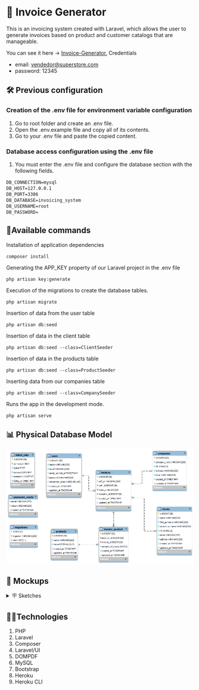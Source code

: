 # 📑 Invoice Generator

This is an invoicing system created with Laravel, which allows the user to generate invoices based on product and customer catalogs that are manageable.

You can see it here → [Invoice-Generator.](http://afternoon-scrubland-44856.herokuapp.com/ "Invoice-Generator.")
Credentials
- email: vendedor@superstore.com
- password: 12345

## 🛠️ Previous configuration

###  Creation of the .env file for environment variable configuration
1. Go to root folder and create an .env file.
2. Open the .env.example file and copy all of its contents.
3. Go to your .env file and paste the copied content.

### Database access configuration using the .env file
1. You must enter the .env file and configure the database section with the following fields.
```
DB_CONNECTION=mysql
DB_HOST=127.0.0.1
DB_PORT=3306
DB_DATABASE=invoicing_system
DB_USERNAME=root
DB_PASSWORD=
```

## 🚀Available commands
Installation of application dependencies
```
composer install
```

Generating the APP_KEY property of our Laravel project in the .env file
```
php artisan key:generate
```

Execution of the migrations to create the database tables.
```
php artisan migrate
```

Insertion of data from the user table
```
php artisan db:seed
```

Insertion of data in the client table
```
php artisan db:seed --class=ClientSeeder
```

Insertion of data in the products table
```
php artisan db:seed --class=ProductSeeder
```

Inserting data from our companies table
```
php artisan db:seed --class=CompanySeeder
```

Runs the app in the development mode.
```
php artisan serve
```

## 📊 Physical Database Model
![](public/images/preview/ER-Invoice-generator.png)
## 🧩 Mockups
<details>
    <summary>🪧 Sketches</summary>
    <img src="public/images/preview/Invoice-generator-Login.svg" alt="Login" width="50%"> 
    <img src="public/images/preview/Invoice-generator-Home.svg" alt="Home" width="50%">
    <img src="public/images/preview/Invoice-generator-Productos.svg" alt="Products" width="50%">
    <img src="public/images/preview/Invoice-generator-facturas-index.svg" alt="Ivoice index" width="50%">
    <img src="public/images/preview/Invoice-generator-nueva-factura.svg" alt="New invoice" width="50%">
    <img src="public/images/preview/Invoice-generator-add-products.png" alt="Add products to invoice" width="50%">
</details>


## 🧑‍💻Technologies
1. PHP
2. Laravel
3. Composer
4. Laravel/UI
3. DOMPDF
4. MySQL
5. Bootstrap
6. Heroku
7. Heroku CLI
